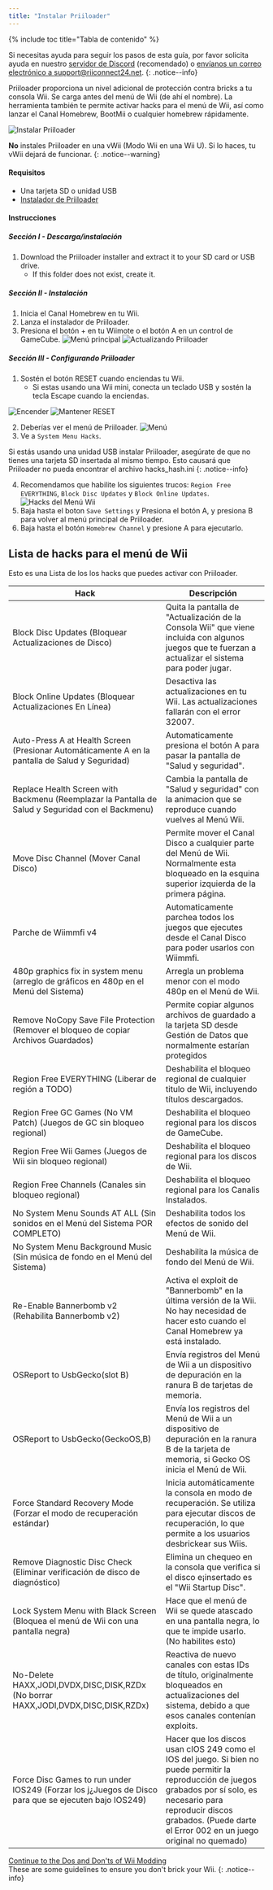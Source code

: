```yaml
---
title: "Instalar Priiloader"
---
```


{% include toc title="Tabla de contenido" %}

Si necesitas ayuda para seguir los pasos de esta guía, por favor solicita ayuda en nuestro [servidor de Discord](https://discord.gg/rc24) (recomendado) o [envíanos un correo electrónico a support@riiconnect24.net](mailto:support@riiconnect24.net).
{: .notice--info}

Priiloader proporciona un nivel adicional de protección contra bricks a tu consola Wii. Se carga antes del menú de Wii (de ahí el nombre). La herramienta también te permite activar hacks para el menú de Wii, así como lanzar el Canal Homebrew, BootMii o cualquier homebrew rápidamente.

![Instalar Priiloader](/images/priiloader.jpg)

**No** instales Priiloader en una vWii (Modo Wii en una Wii U). Si lo haces, tu vWii dejará de funcionar.
{: .notice--warning}

#### Requisitos
* Una tarjeta SD o unidad USB
* [Instalador de Priiloader](https://hbb1.oscwii.org/hbb/priiloader/priiloader.zip)

#### Instrucciones
##### Sección I - Descarga/instalación

1. Download the Priiloader installer and extract it to your SD card or USB drive.
    * If this folder does not exist, create it.

##### Sección II - Instalación

1. Inicia el Canal Homebrew en tu Wii.
2. Lanza el instalador de Priiloader.
3. Presiona el botón + en tu Wiimote o el botón A en un control de GameCube. ![Menú principal](/images/Priiloader/installer.png) ![Actualizando Priiloader](/images/Priiloader/installing.png)

##### Sección III - Configurando Priiloader

1. Sostén el botón RESET cuando enciendas tu Wii.
    * Si estas usando una Wii mini, conecta un teclado USB y sostén la tecla Escape cuando la enciendas.

![Encender](/images/Priiloader/on.jpg) ![Mantener RESET](/images/Priiloader/reset.jpg)

2. Deberías ver el menú de Priiloader. ![Menú](/images/Priiloader/mainmenu.png)
3. Ve a `System Menu Hacks`.

Si estás usando una unidad USB instalar Priiloader, asegúrate de que no tienes una tarjeta SD insertada al mismo tiempo. Esto causará que Priiloader no pueda encontrar el archivo hacks_hash.ini
{: .notice--info}

4. Recomendamos que habilite los siguientes trucos: `Region Free EVERYTHING`, `Block Disc Updates` y `Block Online Updates`. ![Hacks del Menú Wii](/images/Priiloader/hacks.png)
1. Baja hasta el boton `Save Settings` y Presiona el botón A, y presiona B para volver al menú principal de Priiloader.
1. Baja hasta el botón `Homebrew Channel` y presione A para ejecutarlo.

## Lista de hacks para el menú de Wii

Esto es una Lista de los los hacks que puedes activar con Priiloader.

| Hack                                                                                                 | Descripción                                                                                                                                                                                                                                  |
| ---------------------------------------------------------------------------------------------------- | -------------------------------------------------------------------------------------------------------------------------------------------------------------------------------------------------------------------------------------------- |
| Block Disc Updates (Bloquear Actualizaciones de Disco)                                               | Quita la pantalla de "Actualización de la Consola Wii" que viene incluida con algunos juegos que te fuerzan a actualizar el sistema para poder jugar.                                                                                        |
| Block Online Updates (Bloquear Actualizaciones En Línea)                                             | Desactiva las actualizaciones en tu Wii. Las actualizaciones fallarán con el error 32007.                                                                                                                                                    |
| Auto-Press A at Health Screen (Presionar Automáticamente A en la pantalla de Salud y Seguridad)      | Automaticamente presiona el botón A para pasar la pantalla de "Salud y seguridad".                                                                                                                                                           |
| Replace Health Screen with Backmenu (Reemplazar la Pantalla de Salud y Seguridad con el Backmenu)    | Cambia la pantalla de "Salud y seguridad" con la animacion que se reproduce cuando vuelves al Menú Wii.                                                                                                                                      |
| Move Disc Channel (Mover Canal Disco)                                                                | Permite mover el Canal Disco a cualquier parte del Menú de Wii. Normalmente esta bloqueado en la esquina superior izquierda de la primera página.                                                                                            |
| Parche de Wiimmfi v4                                                                                 | Automaticamente parchea todos los juegos que ejecutes desde el Canal Disco para poder usarlos con Wiimmfi.                                                                                                                                   |
| 480p graphics fix in system menu (arreglo de gráficos en 480p en el Menú del Sistema)                | Arregla un problema menor con el modo 480p en el Menú de Wii.                                                                                                                                                                                |
| Remove NoCopy Save File Protection (Remover el bloqueo de copiar Archivos Guardados)                 | Permite copiar algunos archivos de guardado a la tarjeta SD desde Gestión de Datos que normalmente estarían protegidos                                                                                                                       |
| Region Free EVERYTHING (Liberar de región a TODO)                                                    | Deshabilita el bloqueo regional de cualquier titulo de Wii, incluyendo títulos descargados.                                                                                                                                                  |
| Region Free GC Games (No VM Patch) (Juegos de GC sin bloqueo regional)                               | Deshabilita el bloqueo regional para los discos de GameCube.                                                                                                                                                                                 |
| Region Free Wii Games (Juegos de Wii sin bloqueo regional)                                           | Deshabilita el bloqueo regional para los discos de Wii.                                                                                                                                                                                      |
| Region Free Channels (Canales sin bloqueo regional)                                                  | Deshabilita el bloqueo regional para los Canalis Instalados.                                                                                                                                                                                 |
| No System Menu Sounds AT ALL (Sin sonidos en el Menú del Sistema POR COMPLETO)                       | Deshabilita todos los efectos de sonido del Menú de Wii.                                                                                                                                                                                     |
| No System Menu Background Music (Sin música de fondo en el Menú del Sistema)                         | Deshabilita la música de fondo del Menú de Wii.                                                                                                                                                                                              |
| Re-Enable Bannerbomb v2 (Rehabilita Bannerbomb v2)                                                   | Activa el exploit de "Bannerbomb" en la última versión de la Wii. No hay necesidad de hacer esto cuando el Canal Homebrew ya está instalado.                                                                                                 |
| OSReport to UsbGecko(slot B)                                                                         | Envía registros del Menú de Wii a un dispositivo de depuración en la ranura B de tarjetas de memoria.                                                                                                                                        |
| OSReport to UsbGecko(GeckoOS,B)                                                                      | Envía los registros del Menú de Wii a un dispositivo de depuración en la ranura B de la tarjeta de memoria, si Gecko OS inicia el Menú de Wii.                                                                                               |
| Force Standard Recovery Mode (Forzar el modo de recuperación estándar)                               | Inicia automáticamente la consola en modo de recuperación. Se utiliza para ejecutar discos de recuperación, lo que permite a los usuarios desbrickear sus Wiis.                                                                              |
| Remove Diagnostic Disc Check (Eliminar verificación de disco de diagnóstico)                         | Elimina un chequeo en la consola que verifica si el disco e¡insertado es el "Wii Startup Disc".                                                                                                                                              |
| Lock System Menu with Black Screen (Bloquea el menú de Wii con una pantalla negra)                   | Hace que el menú de Wii se quede atascado en una pantalla negra, lo que te impide usarlo. (No habilites esto)                                                                                                                                |
| No-Delete HAXX,JODI,DVDX,DISC,DISK,RZDx (No borrar HAXX,JODI,DVDX,DISC,DISK,RZDx)                    | Reactiva de nuevo canales con estas IDs de título, originalmente bloqueados en actualizaciones del sistema, debido a que esos canales contenían exploits.                                                                                    |
| Force Disc Games to run under IOS249 (Forzar los j¿Juegos de Disco para que se ejecuten bajo IOS249) | Hacer que los discos usan cIOS 249 como el IOS del juego. Si bien no puede permitir la reproducción de juegos grabados por sí solo, es necesario para reproducir discos grabados. (Puede darte el Error 002 en un juego original no quemado) |


[Continue to the Dos and Don'ts of Wii Modding](dosanddonts)<br> These are some guidelines to ensure you don't brick your Wii.
{: .notice--info}
